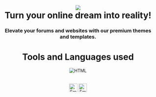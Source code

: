 <h1 align="center"><a href="#"><img src="https://i.imgur.com/VSR7xiA.png"></a><br>Turn your online dream into reality!</h1>

<div align="center">
  <h3>Elevate your forums and websites with our premium themes and templates.</h3>
  <h1>Tools and Languages used</h1>
  <img align="top" alt="HTML" src="https://skillicons.dev/icons?i=js,jquery,html,css,bootstrap,git,vscode,ps,react,figma,sass,nodejs" />
  <br><br><br>
  <a href="mailto:contact@styleshub.net"><img alt="Email" src="https://img.shields.io/badge/-Email%20Address-%2315141d?style=for-the-badge&logo=Gmail&logoColor=%233af062" height="27px" /></a>
  <a href="#"><img alt="Email" src="https://img.shields.io/badge/-Discord%20Server(soon)-%2315141d?style=for-the-badge&logo=Discord&logoColor=%233af062" height="27px" /></a>
</div>
